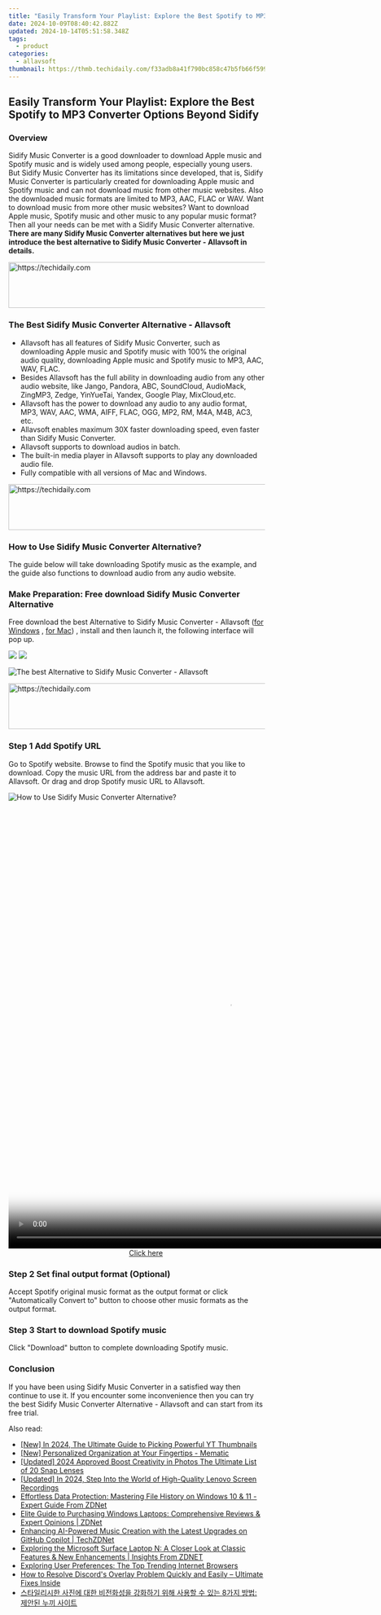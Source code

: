 ```yaml
---
title: "Easily Transform Your Playlist: Explore the Best Spotify to MP3 Converter Options Beyond Sidify"
date: 2024-10-09T08:40:42.882Z
updated: 2024-10-14T05:51:58.348Z
tags:
  - product
categories:
  - allavsoft
thumbnail: https://thmb.techidaily.com/f33adb8a41f790bc858c47b5fb66f5998fe40f1007e9c52f968a63abc439ec92.jpg
---
```


## Easily Transform Your Playlist: Explore the Best Spotify to MP3 Converter Options Beyond Sidify

### Overview

Sidify Music Converter is a good downloader to download Apple music and Spotify music and is widely used among people, especially young users. But Sidify Music Converter has its limitations since developed, that is, Sidify Music Converter is particularly created for downloading Apple music and Spotify music and can not download music from other music websites. Also the downloaded music formats are limited to MP3, AAC, FLAC or WAV. Want to download music from more other music websites? Want to download Apple music, Spotify music and other music to any popular music format? Then all your needs can be met with a Sidify Music Converter alternative. **There are many Sidify Music Converter alternatives but here we just introduce the best alternative to Sidify Music Converter - Allavsoft in details.**

<!-- affiliate ads begin -->
<a href="https://unicoeye.pxf.io/c/5597632/2134248/18498" target="_top" id="2134248">
  <img src="//a.impactradius-go.com/display-ad/18498-2134248" border="0" alt="https://techidaily.com" width="728" height="90"/>
</a>
<img height="0" width="0" src="https://unicoeye.pxf.io/i/5597632/2134248/18498" style="position:absolute;visibility:hidden;" border="0" />
<!-- affiliate ads end -->

### The Best Sidify Music Converter Alternative - Allavsoft

* Allavsoft has all features of Sidify Music Converter, such as downloading Apple music and Spotify music with 100% the original audio quality, downloading Apple music and Spotify music to MP3, AAC, WAV, FLAC.
* Besides Allavsoft has the full ability in downloading audio from any other audio website, like Jango, Pandora, ABC, SoundCloud, AudioMack, ZingMP3, Zedge, YinYueTai, Yandex, Google Play, MixCloud,etc.
* Allavsoft has the power to download any audio to any audio format, MP3, WAV, AAC, WMA, AIFF, FLAC, OGG, MP2, RM, M4A, M4B, AC3, etc.
* Allavsoft enables maximum 30X faster downloading speed, even faster than Sidify Music Converter.
* Allavsoft supports to download audios in batch.
* The built-in media player in Allavsoft supports to play any downloaded audio file.
* Fully compatible with all versions of Mac and Windows.

<!-- affiliate ads begin -->
<a href="https://aidotcom.pxf.io/c/5597632/2134501/19576" target="_top" id="2134501">
  <img src="//a.impactradius-go.com/display-ad/19576-2134501" border="0" alt="https://techidaily.com" width="640" height="90"/>
</a>
<img height="0" width="0" src="https://aidotcom.pxf.io/i/5597632/2134501/19576" style="position:absolute;visibility:hidden;" border="0" />
<!-- affiliate ads end -->

### How to Use Sidify Music Converter Alternative?

The guide below will take downloading Spotify music as the example, and the guide also functions to download audio from any audio website.

### Make Preparation: Free download Sidify Music Converter Alternative

Free download the best Alternative to Sidify Music Converter - Allavsoft ([for Windows](https://tools.techidaily.com/allavsoft/products/) , [for Mac](https://tools.techidaily.com/allavsoft/products/)) , install and then launch it, the following interface will pop up.

[![](https://www.allavsoft.com/how-to/../images/how-to/free-download-win.jpg)](https://tools.techidaily.com/allavsoft/products/) [![](https://www.allavsoft.com/how-to/../images/how-to/free-download-mac.jpg)](https://tools.techidaily.com/allavsoft/products/)

![The best Alternative to Sidify Music Converter - Allavsoft](https://www.allavsoft.com/how-to/../images/allavsoft/screen-shot-600.jpg)

<!-- affiliate ads begin -->
<a href="https://ephamedtechinc.pxf.io/c/5597632/2137210/26400" target="_top" id="2137210">
  <img src="//a.impactradius-go.com/display-ad/26400-2137210" border="0" alt="https://techidaily.com" width="728" height="90"/>
</a>
<img height="0" width="0" src="https://ephamedtechinc.pxf.io/i/5597632/2137210/26400" style="position:absolute;visibility:hidden;" border="0" />
<!-- affiliate ads end -->

### Step 1 Add Spotify URL

Go to Spotify website. Browse to find the Spotify music that you like to download. Copy the music URL from the address bar and paste it to Allavsoft. Or drag and drop Spotify music URL to Allavsoft.

![How to Use Sidify Music Converter Alternative?](https://www.allavsoft.com/how-to/../images/how-to/download-rtmp-video/download-rtmp-video.jpg)

<!-- affiliate ads begin -->
<span id="1834906">
					<video width="864" height="864" style="cursor:pointer"
           poster="//a.impactradius-go.com/display-clicktoplayimage/1834906.png"
           onclick="if(!this.playClicked){this.play();this.setAttribute('controls',true);this.playClicked=true;}">
	   <source src="//a.impactradius-go.com/display-ad/16836-1834906">
	   <img src="//a.impactradius-go.com/display-clicktoplayimage/1834906.png" style="border: none; height: 100%; width: 100%; object-fit: contain">
	</video>
	<div style="width:540px;text-align:center"><a href="javascript:window.open(decodeURIComponent('https%3A%2F%2F25home.pxf.io%2Fc%2F5597632%2F1834906%2F16836'), '_blank');void(0);">Click here</a></div>
</span>
<img height="0" width="0" src="https://imp.pxf.io/i/5597632/1834906/16836" style="position:absolute;visibility:hidden;" border="0" />
<!-- affiliate ads end -->

### Step 2 Set final output format (Optional)

Accept Spotify original music format as the output format or click "Automatically Convert to" button to choose other music formats as the output format.

### Step 3 Start to download Spotify music

Click "Download" button to complete downloading Spotify music.

### Conclusion

If you have been using Sidify Music Converter in a satisfied way then continue to use it. If you encounter some inconvenience then you can try the best Sidify Music Converter Alternative - Allavsoft and can start from its free trial.

<ins class="adsbygoogle"
     style="display:block"
     data-ad-format="autorelaxed"
     data-ad-client="ca-pub-7571918770474297"
     data-ad-slot="1223367746"></ins>

<ins class="adsbygoogle"
     style="display:block"
     data-ad-client="ca-pub-7571918770474297"
     data-ad-slot="8358498916"
     data-ad-format="auto"
     data-full-width-responsive="true"></ins>

<span class="atpl-alsoreadstyle">Also read:</span>
<div><ul>
<li><a href="https://youtube-lab.techidaily.com/n-2024-the-ultimate-guide-to-picking-powerful-yt-thumbnails/"><u>[New] In 2024, The Ultimate Guide to Picking Powerful YT Thumbnails</u></a></li>
<li><a href="https://extra-skills.techidaily.com/new-personalized-organization-at-your-fingertips-mematic/"><u>[New] Personalized Organization at Your Fingertips - Mematic</u></a></li>
<li><a href="https://snapchat-videos.techidaily.com/updated-2024-approved-boost-creativity-in-photos-the-ultimate-list-of-20-snap-lenses/"><u>[Updated] 2024 Approved Boost Creativity in Photos The Ultimate List of 20 Snap Lenses</u></a></li>
<li><a href="https://visual-screen-recording.techidaily.com/updated-in-2024-step-into-the-world-of-high-quality-lenovo-screen-recordings/"><u>[Updated] In 2024, Step Into the World of High-Quality Lenovo Screen Recordings</u></a></li>
<li><a href="https://win-info.techidaily.com/effortless-data-protection-mastering-file-history-on-windows-10-and-11-expert-guide-from-zdnet/"><u>Effortless Data Protection: Mastering File History on Windows 10 & 11 - Expert Guide From ZDNet</u></a></li>
<li><a href="https://win-info.techidaily.com/elite-guide-to-purchasing-windows-laptops-comprehensive-reviews-and-expert-opinions-zdnet/"><u>Elite Guide to Purchasing Windows Laptops: Comprehensive Reviews & Expert Opinions | ZDNet</u></a></li>
<li><a href="https://win-info.techidaily.com/enhancing-ai-powered-music-creation-with-the-latest-upgrades-on-github-copilot-techzdnet/"><u>Enhancing AI-Powered Music Creation with the Latest Upgrades on GitHub Copilot | TechZDNet</u></a></li>
<li><a href="https://win-info.techidaily.com/exploring-the-microsoft-surface-laptop-n-a-closer-look-at-classic-features-and-new-enhancements-insights-from-zdnet/"><u>Exploring the Microsoft Surface Laptop N: A Closer Look at Classic Features & New Enhancements | Insights From ZDNET</u></a></li>
<li><a href="https://win-info.techidaily.com/exploring-user-preferences-the-top-trending-internet-browsers/"><u>Exploring User Preferences: The Top Trending Internet Browsers</u></a></li>
<li><a href="https://win-answers.techidaily.com/1723011405518-how-to-resolve-discords-overlay-problem-quickly-and-easily-ultimate-fixes-inside/"><u>How to Resolve Discord's Overlay Problem Quickly and Easily – Ultimate Fixes Inside</u></a></li>
<li><a href="https://some-approaches.techidaily.com/1726219630508-8/"><u>스타일리시한 사진에 대한 비전화성을 강화하기 위해 사용할 수 있는 8가지 방법: 제안된 누끼 사이트</u></a></li>
</ul></div>

